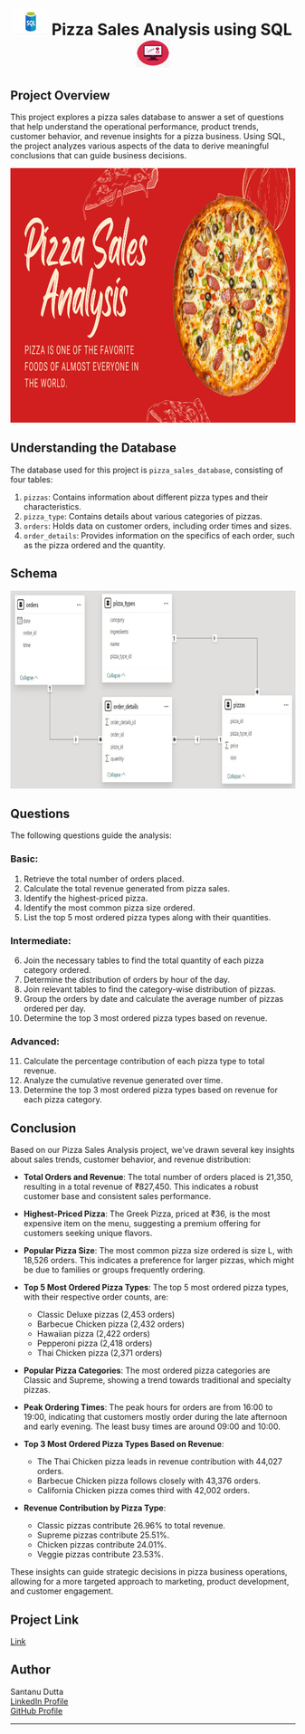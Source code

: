 <h1 align="center">  <img src="Photos/download.png" width="60" height="50"/> </a>   Pizza Sales Analysis using SQL <a  target="_blank"> <img src="Photos/images.png"  width="60" height="50"/> </a> </h1>


## Project Overview
This project explores a pizza sales database to answer a set of questions that help understand the operational performance, product trends, customer behavior, and revenue insights for a pizza business. Using SQL, the project analyzes various aspects of the data to derive meaningful conclusions that can guide business decisions.
 <p align="center">
  <img width="900" height="450" src="Photos/Pizza photo.png">
</p>

## Understanding the Database
The database used for this project is `pizza_sales_database`, consisting of four tables:
1. `pizzas`: Contains information about different pizza types and their characteristics.
2. `pizza_type`: Contains details about various categories of pizzas.
3. `orders`: Holds data on customer orders, including order times and sizes.
4. `order_details`: Provides information on the specifics of each order, such as the pizza ordered and the quantity.

## Schema

 <p align="center">
  <img width="600" height="350" src="Photos/WhatsApp Image 2024-04-27 at 10.48.22_f933ed84.jpg">
</p>


## Questions
The following questions guide the analysis:
### Basic:
1. Retrieve the total number of orders placed.
2. Calculate the total revenue generated from pizza sales.
3. Identify the highest-priced pizza.
4. Identify the most common pizza size ordered.
5. List the top 5 most ordered pizza types along with their quantities.

### Intermediate:
6. Join the necessary tables to find the total quantity of each pizza category ordered.
7. Determine the distribution of orders by hour of the day.
8. Join relevant tables to find the category-wise distribution of pizzas.
9. Group the orders by date and calculate the average number of pizzas ordered per day.
10. Determine the top 3 most ordered pizza types based on revenue.

### Advanced:
11. Calculate the percentage contribution of each pizza type to total revenue.
12. Analyze the cumulative revenue generated over time.
13. Determine the top 3 most ordered pizza types based on revenue for each pizza category.

## Conclusion
Based on our Pizza Sales Analysis project, we've drawn several key insights about sales trends, customer behavior, and revenue distribution:

- **Total Orders and Revenue**: The total number of orders placed is 21,350, resulting in a total revenue of ₹827,450. This indicates a robust customer base and consistent sales performance.

- **Highest-Priced Pizza**: The Greek Pizza, priced at ₹36, is the most expensive item on the menu, suggesting a premium offering for customers seeking unique flavors.

- **Popular Pizza Size**: The most common pizza size ordered is size L, with 18,526 orders. This indicates a preference for larger pizzas, which might be due to families or groups frequently ordering.

- **Top 5 Most Ordered Pizza Types**: The top 5 most ordered pizza types, with their respective order counts, are:
  - Classic Deluxe pizzas (2,453 orders)
  - Barbecue Chicken pizza (2,432 orders)
  - Hawaiian pizza (2,422 orders)
  - Pepperoni pizza (2,418 orders)
  - Thai Chicken pizza (2,371 orders)

- **Popular Pizza Categories**: The most ordered pizza categories are Classic and Supreme, showing a trend towards traditional and specialty pizzas.

- **Peak Ordering Times**: The peak hours for orders are from 16:00 to 19:00, indicating that customers mostly order during the late afternoon and early evening. The least busy times are around 09:00 and 10:00.

- **Top 3 Most Ordered Pizza Types Based on Revenue**:
  - The Thai Chicken pizza leads in revenue contribution with 44,027 orders.
  - Barbecue Chicken pizza follows closely with 43,376 orders.
  - California Chicken pizza comes third with 42,002 orders.

- **Revenue Contribution by Pizza Type**:
  - Classic pizzas contribute 26.96% to total revenue.
  - Supreme pizzas contribute 25.51%.
  - Chicken pizzas contribute 24.01%.
  - Veggie pizzas contribute 23.53%.

These insights can guide strategic decisions in pizza business operations, allowing for a more targeted approach to marketing, product development, and customer engagement.


## Project Link
[Link](https://github.com/SantanuDutta1/Pizza_Sales_Analysis_Using_SQL/blob/main/Pizza%20Sales%20SQL%20project/PIZZA%20SALES%20ANALYSIS%20QUERY.sql) 

## Author
Santanu Dutta  
[LinkedIn Profile](www.linkedin.com/in/santanu-dutta-b7048a255)  
[GitHub Profile](https://github.com/SantanuDutta1)  

---

